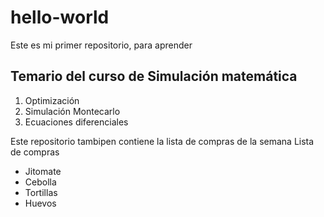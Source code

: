 # hello-world
Este es mi primer repositorio, para aprender

## Temario del curso de Simulación matemática

1. Optimización
2. Simulación Montecarlo
3. Ecuaciones diferenciales

Este repositorio tambipen contiene la lista de compras de la semana
Lista de compras
- Jitomate
- Cebolla
- Tortillas
- Huevos
